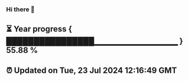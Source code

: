 ### Hi there 👋
⏳ Year progress { ████████████████▁▁▁▁▁▁▁▁▁▁▁▁▁▁ } 55.88 %
---
⏰ Updated on Tue, 23 Jul 2024 12:16:49 GMT
---
